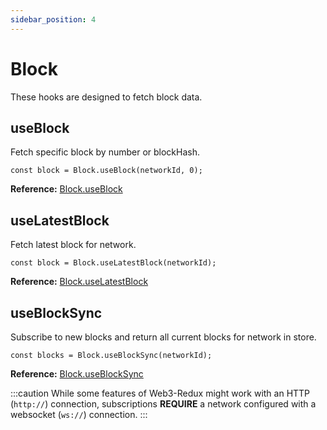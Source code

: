 ```yaml
---
sidebar_position: 4
---
```


# Block

These hooks are designed to fetch block data.

## useBlock

Fetch specific block by number or blockHash.

```tsx
const block = Block.useBlock(networkId, 0);
```

**Reference:** [Block.useBlock](../web3-redux-reference/namespaces/Block.md#useblock)

## useLatestBlock

Fetch latest block for network.

```tsx
const block = Block.useLatestBlock(networkId);
```

**Reference:** [Block.useLatestBlock](../web3-redux-reference/namespaces/Block.md#uselatestblock)

## useBlockSync

Subscribe to new blocks and return all current blocks for network in store.

```tsx
const blocks = Block.useBlockSync(networkId);
```

**Reference:** [Block.useBlockSync](../web3-redux-reference/namespaces/Block.md#useblocksync)

:::caution
While some features of Web3-Redux might work with an HTTP (`http://`) connection, subscriptions **REQUIRE** a network configured with a websocket (`ws://`) connection.
:::
